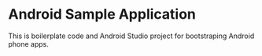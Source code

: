 # Android Sample Application

This is boilerplate code and Android Studio project for bootstraping Android phone apps. 

